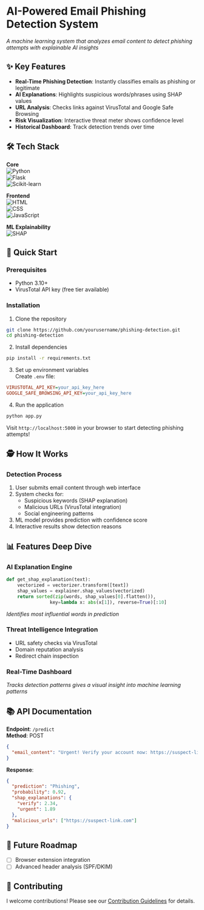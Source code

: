 # AI-Powered Email Phishing Detection System

*A machine learning system that analyzes email content to detect phishing attempts with explainable AI insights*

## ✨ Key Features
- **Real-Time Phishing Detection**: Instantly classifies emails as phishing or legitimate
- **AI Explanations**: Highlights suspicious words/phrases using SHAP values
- **URL Analysis**: Checks links against VirusTotal and Google Safe Browsing
- **Risk Visualization**: Interactive threat meter shows confidence level
- **Historical Dashboard**: Track detection trends over time

## 🛠️ Tech Stack
**Core**  
![Python](https://img.shields.io/badge/Python-3.10%2B-blue?logo=python)  
![Flask](https://img.shields.io/badge/Flask-2.0%2B-lightgrey?logo=flask)  
![Scikit-learn](https://img.shields.io/badge/Scikit--learn-1.0%2B-orange?logo=scikit-learn)

**Frontend**  
![HTML](https://img.shields.io/badge/HTML5-E34F26?logo=html5&logoColor=white)  
![CSS](https://img.shields.io/badge/CSS3-1572B6?logo=css3&logoColor=white)  
![JavaScript](https://img.shields.io/badge/JavaScript-ES6%2B-yellow?logo=javascript)

**ML Explainability**  
![SHAP](https://img.shields.io/badge/SHAP-0.41%2B-red)

## 🚀 Quick Start

### Prerequisites
- Python 3.10+
- VirusTotal API key (free tier available)

### Installation
1. Clone the repository
```bash
git clone https://github.com/yourusername/phishing-detection.git
cd phishing-detection
```

2. Install dependencies
```bash
pip install -r requirements.txt
```

3. Set up environment variables  
Create `.env` file:
```ini
VIRUSTOTAL_API_KEY=your_api_key_here
GOOGLE_SAFE_BROWSING_API_KEY=your_api_key_here
```

4. Run the application
```bash
python app.py
```

Visit `http://localhost:5000` in your browser to start detecting phishing attempts!

## 🕵️ How It Works

### Detection Process
1. User submits email content through web interface
2. System checks for:
   - Suspicious keywords (SHAP explanation)
   - Malicious URLs (VirusTotal integration)
   - Social engineering patterns
3. ML model provides prediction with confidence score
4. Interactive results show detection reasons

## 📊 Features Deep Dive

### AI Explanation Engine
```python
def get_shap_explanation(text):
    vectorized = vectorizer.transform([text])
    shap_values = explainer.shap_values(vectorized)
    return sorted(zip(words, shap_values[0].flatten()),
                key=lambda x: abs(x[1]), reverse=True)[:10]
```
*Identifies most influential words in prediction*

### Threat Intelligence Integration
- URL safety checks via VirusTotal
- Domain reputation analysis
- Redirect chain inspection

### Real-Time Dashboard 
*Tracks detection patterns gives a visual insight into machine learning patterns*

## 📚 API Documentation

**Endpoint**: `/predict`  
**Method**: POST

```json
{
  "email_content": "Urgent! Verify your account now: https://suspect-link.com"
}
```

**Response**:
```json
{
  "prediction": "Phishing",
  "probability": 0.92,
  "shap_explanations": {
    "verify": 2.34,
    "urgent": 1.89
  },
  "malicious_urls": ["https://suspect-link.com"]
}
```

## 🌟 Future Roadmap
- [ ] Browser extension integration
- [ ] Advanced header analysis (SPF/DKIM)

## 🤝 Contributing
I welcome contributions! Please see our [Contribution Guidelines](CONTRIBUTING.md) for details.

